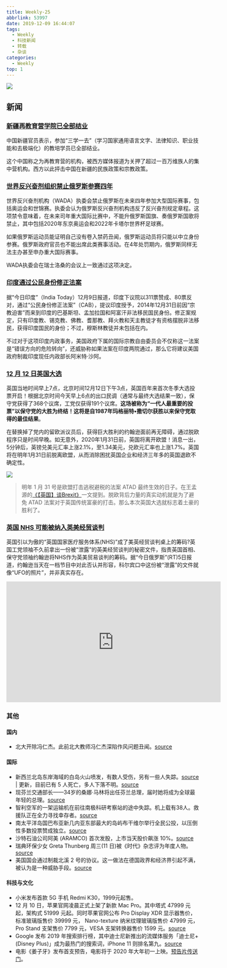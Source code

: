 ```yaml
---
title: Weekly-25
abbrlink: 53997
date: 2019-12-09 16:44:07
tags:
  - Weekly
  - 科技新闻
  - 转载
  - 杂谈
categories:
  - Weekly
top: 1
---
```


![](https://imgs.codewoody.com/uploads/big/121ab6d1d06c1b87b3adead7d3174801.png)

<!--less-->

## 新闻

### [新疆再教育营学院已全部结业](http://www.bbc.com/zhongwen/simp/chinese-news-50709538)

中国新疆官员表示，参加“三学一去”（学习国家通用语言文字、法律知识、职业技能和去极端化）的教培学员已全部结业。

这个中国称之为再教育营的机构，被西方媒体报道为关押了超过一百万维族人的集中营机构。西方以此抨击中国在新疆的民族政策和宗教政策。

### [世界反兴奋剂组织禁止俄罗斯参赛四年](http://www.bbc.com/zhongwen/simp/world-50714896)

世界反兴奋剂机构（WADA）执委会禁止俄罗斯在未来四年参加大型国际赛事，包括奥运会和世锦赛。执委会认为俄罗斯反兴奋剂机构违反了反兴奋剂规定章程。这项禁令意味着，在未来司年重大国际比赛中，不能升俄罗斯国旗、奏俄罗斯国歌将禁止，其中包括2020年东京奥运会和2022年卡塔尔世界杯足球赛。

如果俄罗斯运动员能证明自己没有卷入禁药丑闻，俄罗斯运动员将只能以中立身份参赛。俄罗斯政府官员也不能出席此类赛事活动。在4年处罚期内，俄罗斯同样无法主办甚至申办重大国际赛事。

WADA执委会在瑞士洛桑的会议上一致通过这项决定。

### [印度通过公民身份修正法案](https://www.backchina.com/news/2019/12/12/661044.html)

据“今日印度”（India Today）12月9日报道，印度下议院以311票赞成、80票反对，通过“公民身份修正法案”（CAB），提议印度授予，2014年12月31日前因“宗教迫害”而来到印度的巴基斯坦、孟加拉国和阿富汗非法移民国民身份。修正案规定，只有印度教、锡克教、佛教、耆那教、拜火教和天主教徒才有资格摆脱非法移民，获得印度国民的身份；不过，穆斯林教徒并未包括在内。

不过对于这项印度内政事务，美国政府下属的国际宗教自由委员会不仅称这一法案是“错误方向的危险转向”，还威胁称如果法案在印度两院通过，那么它将建议美国政府制裁印度现任内政部长阿米特·沙阿。

### [12 月 12 日英国大选](https://www.cnbeta.com/articles/tech/921029.htm)

英国当地时间早上7点，北京时间12月12日下午3点，英国百年来首次冬季大选投票开启！根据北京时间今天早上6点的出口民调（通常与最终大选结果一致），保守党获得了368个议席，工党仅获得191个议席。**这场被称为“一代人最重要的投票”以保守党的大胜为终结！这将是自1987年玛格丽特•撒切尔获胜以来保守党取得的最佳结果**。

在替换掉了党内的留欧派议员后，获得巨大胜利的约翰逊面前再无障碍，通过脱欧程序只是时间早晚。如无意外，2020年1月31日前，英国将离开欧盟！消息一出，5分钟后，英镑兑美元汇率上涨2.1%，至1.34美元，兑欧元汇率也上涨1.7%。英国将在明年1月31日前脱离欧盟，从而消除困扰英国企业和经济三年多的英国退欧不确定性。

![](https://imgs.codewoody.com/uploads/big/121ab6d1d06c1b87b3adead7d3174801.png)

> 明年 1 月 31 号是欧盟打击逃税避税的法案 ATAD 最终生效的日子。在王孟源的[《【英国】谈Brexit》](http://blog.udn.com/MengyuanWang/129262086)一文提到。脱欧背后力量的真实动机就是为了避免 ATAD 法案对于英国传统富豪的打击。那么本次英国大选就标志着土豪的胜利了。

### [英国 NHS 可能被纳入英美经贸谈判](http://www.jfdaily.com.cn/news/detail?id=192892)

英国引以为傲的“英国国家医疗服务体系(NHS)”成了美英经贸谈判桌上的筹码?英国工党领袖不久前拿出一份被“泄露”的英美经贸谈判的秘密文件，指责英国首相、保守党领袖约翰逊将NHS作为英美贸易谈判的筹码。据“今日俄罗斯”(RT)5日报道，约翰逊当天在一档节目中对此否认并形容，科尔宾口中这份被“泄露”的文件就像“UFO的照片”，并非真实存在。

<iframe width="560" height="315" src="https://www.youtube.com/embed/Q3A6FHEXRZM" frameborder="0" allow="accelerometer; autoplay; encrypted-media; gyroscope; picture-in-picture" allowfullscreen></iframe>

### 其他

#### 国内

- 北大开除冯仁杰。此前北大教师冯仁杰深陷作风问题丑闻。[source](http://news.sciencenet.cn/htmlnews/2019/12/433742.shtm)

#### 国际

- 新西兰北岛东岸海域的白岛火山喷发，有数人受伤，另有一些人失踪。[source](https://cn.reuters.com/article/new-zealand-volcano-eruption-1209-mon-idCNKBS1YD0GL?feedType=RSS&feedName=CNTopGenNews) | 更新，目前已有 5 人死亡，多人下落不明。[source](http://www.bbc.com/zhongwen/simp/world-50711468)
- 现芬兰交通部长——34岁的桑娜·马林将出任芬兰总理，届时她将成为全球最年轻的总理。[source](http://sputniknews.cn/society/201912091030192453/)
- 智利空军的一架运输机在前往南极科研考察站的途中失踪。机上载有38人。救援队正在全力寻找幸存者。[source](https://www.dw.com/zh/智利南极航班失踪-38人命运未卜/a-51608487?maca=chi-rss-chi-all-1127-rdf)
- 南太平洋岛国巴布亚新几内亚东部最大的岛屿布干维尔举行全民公投，以压倒性多数投票赞成独立。[source](http://www.bbc.com/zhongwen/simp/world-50743913)
- 沙特石油公司阿美 (ARAMCO) 首次发股，上市当天股价飙涨 10%。[source](http://www.bbc.com/zhongwen/simp/business-50744444)
- 瑞典环保少女 Greta Thunberg 周三(11 日)被《时代》杂志评为年度人物。[source](https://www.dw.com/zh/%E7%91%9E%E5%85%B816%E5%B2%81%E5%B0%91%E5%A5%B3%E9%80%9A%E8%B4%9D%E9%87%8C%E8%8E%B7%E9%80%89%E5%B9%B4%E5%BA%A6%E9%A3%8E%E4%BA%91%E4%BA%BA%E7%89%A9/a-51637434?maca=chi-rss-chi-all-1127-rdf)
- 美国国会通过制裁北溪 2 号的协议。这一做法在德国政界和经济界引起不满，被认为是一种威胁手段。[source](https://www.dw.com/zh/美国威胁制裁北溪-德国政界愤怒/a-51646545?maca=chi-rss-chi-all-1127-rdf)

#### 科技与文化

- 小米发布首款 5G 手机 Redmi K30，1999元起售。
- 12 月 10 日，苹果官网凌晨正式上架了新款 Mac Pro。其中塔式 47999 元起，架构式 51999 元起。同时苹果官网公布 Pro Display XDR 显示器售价，标准玻璃版售价 39999 元， Nano-texture 纳米纹理玻璃版售价 47999 元，Pro Stand 支架售价 7799 元，VESA 支架转换器售价 1599 元。[source](https://www.zhihu.com/question/360347056)
- Google 发布 2019 年搜索排行榜，其中迪士尼新推出的流媒体服务「迪士尼+ (Disney Plus)」成为最热门的搜索词，iPhone 11 则排名第九。[source](https://www.williamlong.info/archives/5916.html)
- 电影《姜子牙》发布首支预告，电影将于 2020 年大年初一上映。[预告片传送门](https://www.bilibili.com/video/av79004503?from=search&seid=11670176180570779482)。

